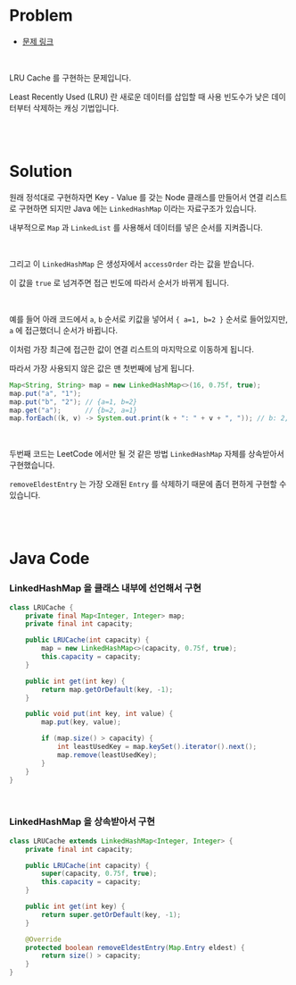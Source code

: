 # Problem

- [문제 링크](https://leetcode.com/problems/lru-cache/)

<br>

LRU Cache 를 구현하는 문제입니다.

Least Recently Used (LRU) 란 새로운 데이터를 삽입할 때 사용 빈도수가 낮은 데이터부터 삭제하는 캐싱 기법입니다.

<br><br>

# Solution

원래 정석대로 구현하자면 Key - Value 를 갖는 Node 클래스를 만들어서 연결 리스트로 구현하면 되지만 Java 에는 `LinkedHashMap` 이라는 자료구조가 있습니다.

내부적으로 `Map` 과 `LinkedList` 를 사용해서 데이터를 넣은 순서를 지켜줍니다.

<br>

그리고 이 `LinkedHashMap` 은 생성자에서 `accessOrder` 라는 값을 받습니다.

이 값을 `true` 로 넘겨주면 접근 빈도에 따라서 순서가 바뀌게 됩니다.

<br>

예를 들어 아래 코드에서 `a`, `b` 순서로 키값을 넣어서 `{ a=1, b=2 }` 순서로 들어있지만, `a` 에 접근했더니 순서가 바뀝니다.

이처럼 가장 최근에 접근한 값이 연결 리스트의 마지막으로 이동하게 됩니다.

따라서 가장 사용되지 않은 값은 맨 첫번째에 남게 됩니다.

```java
Map<String, String> map = new LinkedHashMap<>(16, 0.75f, true);
map.put("a", "1");
map.put("b", "2"); // {a=1, b=2}
map.get("a");      // {b=2, a=1}
map.forEach((k, v) -> System.out.print(k + ": " + v + ", ")); // b: 2, a: 1
```

<br>

두번째 코드는 LeetCode 에서만 될 것 같은 방법 `LinkedHashMap` 자체를 상속받아서 구현했습니다.

`removeEldestEntry` 는 가장 오래된 `Entry` 를 삭제하기 때문에 좀더 편하게 구현할 수 있습니다.

<br><br>

# Java Code

### LinkedHashMap 을 클래스 내부에 선언해서 구현

```java
class LRUCache {
    private final Map<Integer, Integer> map;
    private final int capacity;

    public LRUCache(int capacity) {
        map = new LinkedHashMap<>(capacity, 0.75f, true);
        this.capacity = capacity;
    }

    public int get(int key) {
        return map.getOrDefault(key, -1);
    }

    public void put(int key, int value) {
        map.put(key, value);

        if (map.size() > capacity) {
            int leastUsedKey = map.keySet().iterator().next();
            map.remove(leastUsedKey);
        }
    }
}
```

<br>

### LinkedHashMap 을 상속받아서 구현

```java
class LRUCache extends LinkedHashMap<Integer, Integer> {
    private final int capacity;

    public LRUCache(int capacity) {
        super(capacity, 0.75f, true);
        this.capacity = capacity;
    }

    public int get(int key) {
        return super.getOrDefault(key, -1);
    }

    @Override
    protected boolean removeEldestEntry(Map.Entry eldest) {
        return size() > capacity;
    }
}
```
